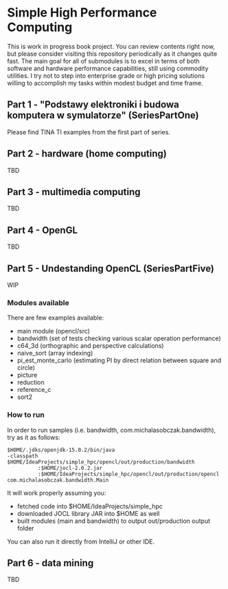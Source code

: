 # Simple High Performance Computing

This is work in progress book project. You can review contents right now, but please consider visiting this 
repository periodically as it changes quite fast. The main goal for all of submodules is to excel in terms of both 
software and hardware performance capabilities, still using commodity utilities. I try not to step into enterprise 
grade or high pricing solutions willing to accomplish my tasks within modest budget and time frame.

## Part 1 - "Podstawy elektroniki i budowa komputera w symulatorze" (SeriesPartOne)
Please find TINA TI examples from the first part of series.

## Part 2 - hardware (home computing)
TBD

## Part 3 - multimedia computing
TBD

## Part 4 - OpenGL
TBD

## Part 5 - Undestanding OpenCL (SeriesPartFive)
WIP

### Modules available

There are few examples available:
- main module (opencl/src)
- bandwidth (set of tests checking various scalar operation performance)
- c64_3d (orthographic and perspective calculations)      
- naive_sort (array indexing)
- pi_est_monte_carlo (estimating PI by direct relation between square and circle)
- picture
- reduction
- reference_c
- sort2

### How to run

In order to run samples (i.e. bandwidth, com.michalasobczak.bandwidth), try as it as follows:

```
$HOME/.jdks/openjdk-15.0.2/bin/java 
-classpath $HOME/IdeaProjects/simple_hpc/opencl/out/production/bandwidth
          :$HOME/jocl-2.0.2.jar
          :$HOME/IdeaProjects/simple_hpc/opencl/out/production/opencl com.michalasobczak.bandwidth.Main
```

It will work properly assuming you:
- fetched code into $HOME/IdeaProjects/simple_hpc
- downloaded JOCL library JAR into $HOME as well
- built modules (main and bandwidth) to output out/production output folder

You can also run it directly from IntelliJ or other IDE.


## Part 6 - data mining
TBD
